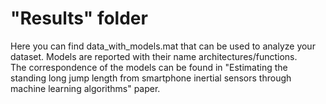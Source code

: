 # "Results" folder
Here you can find data_with_models.mat that can be used to analyze your dataset. Models are reported with their name architectures/functions. </br>
The correspondence of the models can be found in "Estimating the standing long jump length from smartphone inertial sensors through machine learning algorithms" paper.
